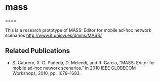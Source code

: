 # mass
====

This is a research prototype of MASS: Editor for mobile ad-hoc network scenarios
http://www.it.uniovi.es/dmms/MASS/

## Related Publications

- S. Cabrero, X. G. Pañeda, D. Melendi, and R. Garcia, “MASS: Editor for mobile ad-hoc network scenarios,” in 2010 IEEE GLOBECOM Workshops, 2010, pp. 1679–1683.
